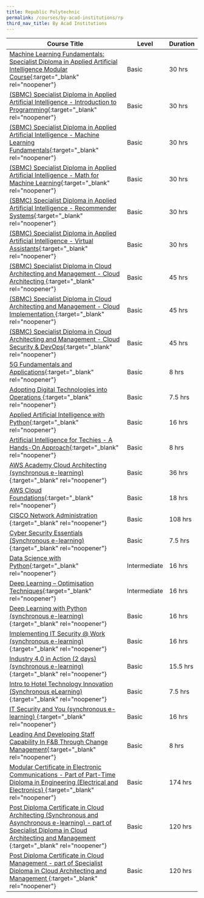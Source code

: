 ```yaml
---
title: Republic Polytechnic
permalink: /courses/by-acad-institutions/rp
third_nav_title: By Acad Institutions
---
```

|Course Title  | Level | Duration |
| - | - | - | 
|[Machine Learning Fundamentals: Specialist Diploma in Applied Artificial Intelligence Modular Course](https://www.rp.edu.sg/ace/short-course/Detail/machine-learning-fundamentals){:target="_blank" rel="noopener"} |Basic|30 hrs |
|[(SBMC) Specialist Diploma in Applied Artificial Intelligence - Introduction to Programming](https://www.rp.edu.sg/ace/course-summary/Detail/specialist-diploma-in-applied-artificial-intelligence){:target="_blank" rel="noopener"} |Basic|30 hrs |
|[(SBMC) Specialist Diploma in Applied Artificial Intelligence - Machine Learning Fundamentals](https://www.rp.edu.sg/ace/course-summary/Detail/specialist-diploma-in-applied-artificial-intelligence){:target="_blank" rel="noopener"} |Basic|30 hrs |
|[(SBMC) Specialist Diploma in Applied Artificial Intelligence - Math for Machine Learning](https://www.rp.edu.sg/ace/course-summary/Detail/specialist-diploma-in-applied-artificial-intelligence){:target="_blank" rel="noopener"} |Basic|30 hrs |
|[(SBMC) Specialist Diploma in Applied Artificial Intelligence - Recommender Systems](https://www.rp.edu.sg/ace/course-summary/Detail/specialist-diploma-in-applied-artificial-intelligence){:target="_blank" rel="noopener"} |Basic|30 hrs |
|[(SBMC) Specialist Diploma in Applied Artificial Intelligence - Virtual Assistants](https://www.rp.edu.sg/ace/course-summary/Detail/specialist-diploma-in-applied-artificial-intelligence){:target="_blank" rel="noopener"} |Basic|30 hrs |
|[(SBMC) Specialist Diploma in Cloud Architecting and Management - Cloud Architecting ](https://www.rp.edu.sg/ace/course-summary/Detail/specialist-diploma-in-cloud-architecting-and-management){:target="_blank" rel="noopener"} |Basic|45 hrs |
|[(SBMC) Specialist Diploma in Cloud Architecting and Management - Cloud Implementation ](https://www.rp.edu.sg/ace/course-summary/Detail/specialist-diploma-in-cloud-architecting-and-management){:target="_blank" rel="noopener"} |Basic|45 hrs |
|[(SBMC) Specialist Diploma in Cloud Architecting and Management - Cloud Security & DevOps](https://www.rp.edu.sg/ace/course-summary/Detail/specialist-diploma-in-cloud-architecting-and-management){:target="_blank" rel="noopener"} |Basic|45 hrs |
|[5G Fundamentals and Applications](https://www.rp.edu.sg/ace/short-course/Detail/5g-fundamentals-and-applications){:target="_blank" rel="noopener"} |Basic|8 hrs |
|[Adopting Digital Technologies into Operations ](https://www.rp.edu.sg/ace/short-course/Detail/adopting-digital-technologies-into-operations){:target="_blank" rel="noopener"} |Basic|7.5 hrs |
|[Applied Artificial Intelligence with Python](https://www.rp.edu.sg/ace/short-course/Detail/applied-artificial-intelligence-with-python){:target="_blank" rel="noopener"} |Basic|16 hrs |
|[Artificial Intelligence for Techies - A Hands-On Approach](https://www.rp.edu.sg/ace/short-course/Detail/artificial-intelligence-for-techies-a-hands-on-approach){:target="_blank" rel="noopener"} |Basic|8 hrs |
|[AWS Academy Cloud Architecting (synchronous e-learning) ](https://www.rp.edu.sg/ace/short-course/Detail/aws-academy-cloud-architecting){:target="_blank" rel="noopener"} |Basic|36 hrs |
|[AWS Cloud Foundations](https://www.rp.edu.sg/ace/short-course/Detail/aws-academy-cloud-foundations){:target="_blank" rel="noopener"} |Basic|18 hrs |
|[CISCO Network Administration ](https://www.rp.edu.sg/ace/short-course/Detail/cisco-network-administration){:target="_blank" rel="noopener"} |Basic|108 hrs |
|[Cyber Security Essentials (Synchronous e-learning)](https://www.rp.edu.sg/ace/short-course/Detail/cybersecurity-essentials){:target="_blank" rel="noopener"} |Basic|7.5 hrs |
|[Data Science with Python](https://www.rp.edu.sg/ace/short-course/Detail/data-science-with-python){:target="_blank" rel="noopener"} |Intermediate|16 hrs |
|[Deep Learning – Optimisation Techniques](https://www.rp.edu.sg/ace/short-course/Detail/deep-learning-optimisation-techniques){:target="_blank" rel="noopener"} |Intermediate|16 hrs |
|[Deep Learning with Python (synchronous e-learning)](https://www.rp.edu.sg/ace/short-course/Detail/deep-learning-with-python){:target="_blank" rel="noopener"} |Basic|16 hrs |
|[Implementing IT Security @ Work (synchronous e-learning) ](https://www.rp.edu.sg/ace/short-course/Detail/implementing-IT-security-at-work){:target="_blank" rel="noopener"} |Basic|16 hrs |
|[Industry 4.0 in Action (2 days) (synchronous e-learning) ](https://www.rp.edu.sg/ace/short-course/Detail/industry-4.0-in-action-(2-days)){:target="_blank" rel="noopener"} |Basic|15.5 hrs |
|[Intro to Hotel Technology Innovation (Synchronous eLearning)](https://www.rp.edu.sg/ace/short-course/Detail/intro-to-hotel-technology-innovation){:target="_blank" rel="noopener"} |Basic|7.5 hrs |
|[IT Security and You (synchronous e-learning) ](https://www.rp.edu.sg/ace/short-course/Detail/it-security-and-you){:target="_blank" rel="noopener"} |Basic|16 hrs |
|[Leading And Developing Staff Capability In F&B Through Change Management](https://www.rp.edu.sg/ace/short-course/Detail/leading-and-developing-staff-capability-in-f-b-through-change-management){:target="_blank" rel="noopener"} |Basic|8 hrs |
|[Modular Certificate in Electronic Communications - Part of Part-Time Diploma in Engineering (Electrical and Electronics) ](https://www.rp.edu.sg/ace/course-summary/Detail/diploma-in-engineering-(electrical-and-electronics)){:target="_blank" rel="noopener"} |Basic|174 hrs |
|[Post Diploma Certificate in Cloud Architecting (Synchronous and Asynchronous e-learning) - part of Specialist Diploma in Cloud Architecting and Management ](https://www.rp.edu.sg/ace/course-summary/Detail/specialist-diploma-in-cloud-architecting-and-management){:target="_blank" rel="noopener"} |Basic|120 hrs |
|[Post Diploma Certificate in Cloud Management - part of Specialist Diploma in Cloud Architecting and Management ](https://www.rp.edu.sg/ace/course-summary/Detail/specialist-diploma-in-cloud-architecting-and-management){:target="_blank" rel="noopener"} |Basic|120 hrs |
